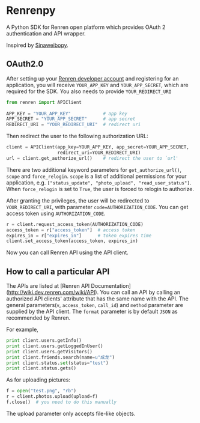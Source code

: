 # Renrenpy

A Python SDK for Renren open platform which provides OAuth 2 authentication and API wrapper. 

Inspired by [Sinaweibopy](https://github.com/michaelliao/sinaweibopy).

## OAuth2.0

After setting up your [Renren developer account](http://dev.renren.com) and
registering for an application, you will receive `YOUR_APP_KEY` and
`YOUR_APP_SECRET`, which are required for the SDK.  You also needs to provide `YOUR_REDIRECT_URI`

```python
from renren import APIClient
    
APP_KEY = "YOUR_APP_KEY"            # app key
APP_SECRET = "YOUR_APP_SECRET"      # app secret
REDIRECT_URI = "YOUR_REDIRECT_URI"  # redirect uri
```

Then redirect the user to the following authorization URL:

```python
client = APIClient(app_key=YOUR_APP_KEY, app_secret=YOUR_APP_SECRET,
                   redirect_uri=YOUR_REDIRECT_URI)
url = client.get_authorize_url()    # redirect the user to `url'
```

There are two additional keyword parameters for `get_authorize_url()`, 
`scope` and `force_relogin`.  `scope` is a list of additional permissions 
for your application, e.g. `["status_update", "photo_upload",
"read_user_status"]`.  When `force_relogin` is set to `True`, the 
user is forced to relogin to authorize.

After granting the privileges, the user will be redirected to
`YOUR_REDIRECT_URI`, with parameter `code=AUTHORIZATION_CODE`. 
You can get access token using `AUTHORIZATION_CODE`.

```python
r = client.request_access_token(AUTHORIZATION_CODE)
access_token = r["access_token"]  # access token
expires_in = r["expires_in"]      # token expires time
client.set_access_token(access_token, expires_in)
```

Now you can call Renren API using the API client.

## How to call a particular API

The APIs are listed at [Renren API Documentation]
(http://wiki.dev.renren.com/wiki/API).
You can call an API by calling an authorized API clients' attribute that
has the same name with the API.  The general parameters(`v`,
`access_token`, `call_id`) and `method` parameter are supplied by the API
client.  The `format` parameter is by default `JSON` as recommended by
Renren.

For example, 
```python
print client.users.getInfo()
print client.users.getLoggedInUser()
print client.users.getVisitors()
print client.friends.search(name=u"成龙")
print client.status.set(status="test")
print client.status.gets()
```

As for uploading pictures:

```python
f = open("test.png", "rb")
r = client.photos.upload(upload=f)
f.close()  # you need to do this manually
```

The upload parameter only accepts file-like objects.
